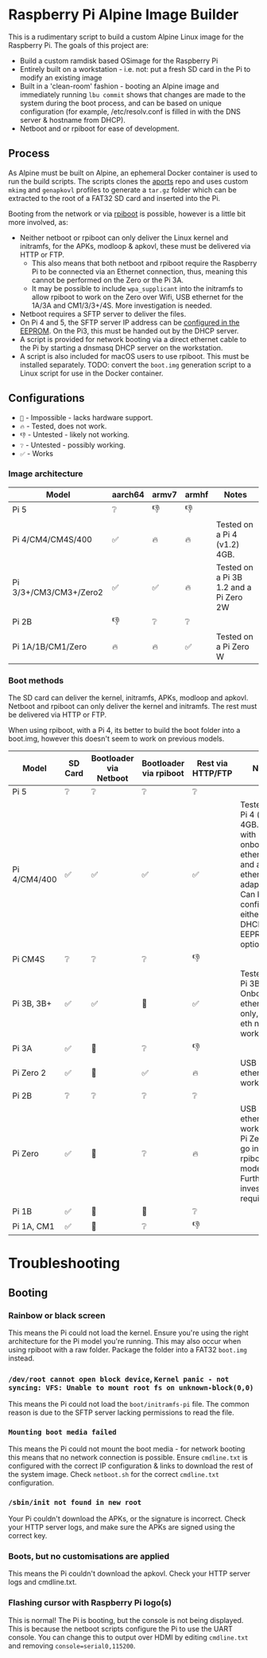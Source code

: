 # Raspberry Pi Alpine Image Builder

This is a rudimentary script to build a custom Alpine Linux image for the Raspberry Pi. The goals of this project are:
  - Build a custom ramdisk based OSimage for the Raspberry Pi 
  - Entirely built on a workstation - i.e. not: put a fresh SD card in the Pi to modify an existing image
  - Built in a 'clean-room' fashion - booting an Alpine image and immediately running `lbu commit` shows that changes are made to the system during the boot process, and can be based on unique configuration (for example, /etc/resolv.conf is filled in with the DNS server & hostname from DHCP).
  - Netboot and or rpiboot for ease of development.
   

## Process
As Alpine must be built on Alpine, an ephemeral Docker container is used to run the build scripts. The scripts clones the [aports](https://gitlab.alpinelinux.org/alpine/aports) repo and uses custom `mkimg` and `genapkovl` profiles to generate a `tar.gz` folder which can be extracted to the root of a FAT32 SD card and inserted into the Pi.

Booting from the network or via [rpiboot](https://github.com/raspberrypi/usbboot) is possible, however is a little bit more involved, as:

- Neither netboot or rpiboot can only deliver the Linux kernel and initramfs, for the APKs, modloop & apkovl, these must be delivered via HTTP or FTP.
  - This also means that both netboot and rpiboot require the Raspberry Pi to be connected via an Ethernet connection, thus, meaning this cannot be performed on the Zero or the Pi 3A.
  - It may be possible to include `wpa_supplicant` into the initramfs to allow rpiboot to work on the Zero over Wifi, USB ethernet for the 1A/3A and CM1/3/3+/4S. More investigation is needed.
- Netboot requires a SFTP server to deliver the files.
- On Pi 4 and 5, the SFTP server IP address can be [configured in the EEPROM](https://www.raspberrypi.com/documentation/computers/raspberry-pi.html#TFTP_IP). On the Pi3, this must be handed out by the DHCP server.
- A script is provided for network booting via a direct ethernet cable to the Pi by starting a dnsmasq DHCP server on the workstation.
- A script is also included for macOS users to use rpiboot. This must be installed separately. TODO: convert the `boot.img` generation script to a Linux script for use in the Docker container.

## Configurations

 - `🚫` - Impossible - lacks hardware support.
 - `🔥` - Tested, does not work.
 - `👎` - Untested - likely not working.
 - `❔` - Untested - possibly working.
 - `✅` - Works

### Image architecture
| Model                  | aarch64 | armv7 | armhf | Notes |
|------------------------|---------|-------|-------|-------|
| Pi 5                   |   ❔    |   👎  |   👎  | |
| Pi 4/CM4/CM4S/400      |   ✅    |   🔥  |   🔥  | Tested on a Pi 4 (v1.2) 4GB. |
| Pi 3/3+/CM3/CM3+/Zero2 |   ✅    |   ✅  |   🔥  | Tested on a Pi 3B 1.2 and a Pi Zero 2W |
| Pi 2B                  |   👎    |   ❔  |   ❔  | |
| Pi 1A/1B/CM1/Zero      |   🔥    |   🔥  |   ✅  | Tested on a Pi Zero W |

### Boot methods
The SD card can deliver the kernel, initramfs, APKs, modloop and apkovl. Netboot and rpiboot can only deliver the kernel and initramfs. The rest must be delivered via HTTP or FTP.

When using rpiboot, with a Pi 4, its better to build the boot folder into a boot.img, however this doesn't seem to work on previous models.

| Model        | SD Card | Bootloader via Netboot | Bootloader via rpiboot | Rest via HTTP/FTP | Notes |
|--------------|---------|------------------------|------------------------|-------------------|-------|
| Pi 5         |   ❔    |   ❔                   |   ❔                   |   ❔              | |
| Pi 4/CM4/400 |   ✅    |   ✅                   |   ✅                   |   ✅              | Tested on a Pi 4 (v1.2) 4GB. Tested with onboard ethernet and a USB ethernet adapter. Can be configured either by DHCP or EEPROM option |
| Pi CM4S      |   ❔    |   ❔                   |   ❔                   |   👎              | |
| Pi 3B, 3B+   |   ✅    |   ✅                   |   🚫                   |   ✅              | Tested on a Pi 3B (v1.2). Onboard ethernet only, USB eth not working. |
| Pi 3A        |   ✅    |   🚫                   |   ❔                   |   👎              | |
| Pi Zero 2    |   ✅    |   🚫                   |   ✅                   |   🔥              | USB ethernet not working. |
| Pi 2B        |   ❔    |   ❔                   |   ❔                   |   ❔              | |
| Pi Zero      |   ✅    |   🚫                   |   ❔                   |   🔥              | USB ethernet not working. My Pi Zero wont go into rpiboot mode. Further investigation required. |
| Pi 1B        |   ✅    |   🚫                   |   🚫                   |   ❔              | |
| Pi 1A, CM1   |   ✅    |   🚫                   |   ❔                   |   👎              | |





# Troubleshooting

## Booting

### Rainbow or black screen
This means the Pi could not load the kernel. Ensure you're using the right architecture for the Pi model you're running. This may also occur when using rpiboot with a raw folder. Package the folder into a FAT32 `boot.img` instead.

### `/dev/root cannot open block device`,  `Kernel panic - not syncing: VFS: Unable to mount root fs on unknown-block(0,0)`
This means the Pi could not load the `boot/initramfs-pi` file. The common reason is due to the SFTP server lacking permissions to read the file.

### `Mounting boot media failed`
This means the Pi could not mount the boot media - for network booting this means that no network connection is possible. Ensure `cmdline.txt` is configured with the correct IP configuration & links to download the rest of the system image. Check `netboot.sh` for the correct `cmdline.txt` configuration.

### `/sbin/init not found in new root`
Your Pi couldn't download the APKs, or the signature is incorrect. Check your HTTP server logs, and make sure the APKs are signed using the correct key.

### Boots, but no customisations are applied
This means the Pi couldn't download the apkovl. Check your HTTP server logs and cmdline.txt.

### Flashing cursor with Raspberry Pi logo(s)
This is normal! The Pi is booting, but the console is not being displayed. This is because the netboot scripts configure the Pi to use the UART console. You can change this to output over HDMI by editing `cmdline.txt` and removing `console=serial0,115200`.